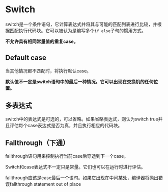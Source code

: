 # Switch

switch是一个条件语句，它计算表达式并将其与可能的匹配列表进行比较，并根据匹配执行代码块。它可以被认为是编写多个`if else`子句的惯用方式。

**不允许具有相同常量值的重复case。**

## Default case

当其他情况都不匹配时，将执行默认case。

**默认值不一定是switch语句中的最后一种情况。它可以出现在交换机的任何位置。**

## 多表达式

switch中的表达式是可选的，可以省略。如果省略表达式，则认为switch true并且评估每个case表达式是否为真，并且执行相应的代码块。

## Fallthrough（下通）

fallthrough语句用来控制执行当前case后穿透到下一个case。

Switch和case表达式不一定只是常量。它们也可以在运行时进行评估。

fallthrough应该是case最后一个语句。如果它出现在中间某处，编译器将抛出错误fallthrough statement out of place